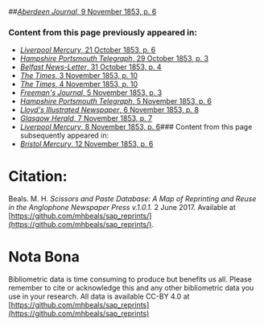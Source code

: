 ##[*Aberdeen Journal*, 9 November 1853, p. 6](https://mhbeals.github.io/sap_html/Aberdeen-Journal/Aberdeen-Journal-9-November-1853-p-6)

### Content from this page previously appeared in:
+ [*Liverpool Mercury*, 21 October 1853, p. 6](https://mhbeals.github.io/sap_html/Liverpool-Mercury/Liverpool-Mercury-21-October-1853-p-6)
+ [*Hampshire Portsmouth Telegraph*, 29 October 1853, p. 3](https://mhbeals.github.io/sap_html/Hampshire-Portsmouth-Telegraph/Hampshire-Portsmouth-Telegraph-29-October-1853-p-3)
+ [*Belfast News-Letter*, 31 October 1853, p. 4](https://mhbeals.github.io/sap_html/Belfast-News-Letter/Belfast-News-Letter-31-October-1853-p-4)
+ [*The Times*, 3 November 1853, p. 10](https://mhbeals.github.io/sap_html/The-Times/The-Times-3-November-1853-p-10)
+ [*The Times*, 4 November 1853, p. 10](https://mhbeals.github.io/sap_html/The-Times/The-Times-4-November-1853-p-10)
+ [*Freeman's Journal*, 5 November 1853, p. 3](https://mhbeals.github.io/sap_html/Freeman's-Journal/Freeman's-Journal-5-November-1853-p-3)
+ [*Hampshire Portsmouth Telegraph*, 5 November 1853, p. 6](https://mhbeals.github.io/sap_html/Hampshire-Portsmouth-Telegraph/Hampshire-Portsmouth-Telegraph-5-November-1853-p-6)
+ [*Lloyd's Illustrated Newspaper*, 6 November 1853, p. 8](https://mhbeals.github.io/sap_html/Lloyd's-Illustrated-Newspaper/Lloyd's-Illustrated-Newspaper-6-November-1853-p-8)
+ [*Glasgow Herald*, 7 November 1853, p. 7](https://mhbeals.github.io/sap_html/Glasgow-Herald/Glasgow-Herald-7-November-1853-p-7)
+ [*Liverpool Mercury*, 8 November 1853, p. 6](https://mhbeals.github.io/sap_html/Liverpool-Mercury/Liverpool-Mercury-8-November-1853-p-6)### Content from this page subsequently appeared in:
+ [*Bristol Mercury*, 12 November 1853, p. 6](https://mhbeals.github.io/sap_html/Bristol-Mercury/Bristol-Mercury-12-November-1853-p-6)
                    
# Citation: 

Beals. M. H. *Scissors and Paste Database: A Map of Reprinting and Reuse in the Anglophone Newspaper Press v.1.0.1.* 2 June 2017. Available at [https://github.com/mhbeals/sap_reprints/](https://github.com/mhbeals/sap_reprints/). 
                    
# Nota Bona

Bibliometric data is time consuming to produce but benefits us all. Please remember to cite or acknowledge this and any other bibliometric data you use in your research. All data is available CC-BY 4.0 at [https://github.com/mhbeals/sap_reprints](https://github.com/mhbeals/sap_reprints)